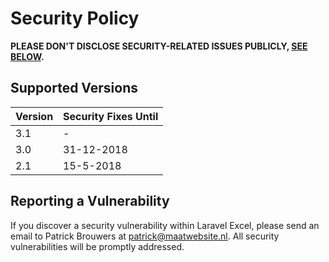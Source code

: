 # Security Policy

**PLEASE DON'T DISCLOSE SECURITY-RELATED ISSUES PUBLICLY, [SEE BELOW](#reporting-a-vulnerability).**

## Supported Versions

Version | Security Fixes Until
--- | ---
3.1	| -
3.0	| 31-12-2018
2.1	| 15-5-2018

## Reporting a Vulnerability

If you discover a security vulnerability within Laravel Excel, please send an email to Patrick Brouwers at patrick@maatwebsite.nl. All security vulnerabilities will be promptly addressed.
